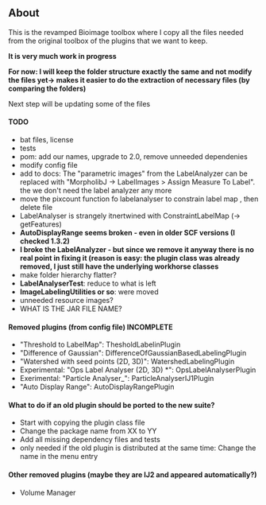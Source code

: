 ## About
This is the revamped Bioimage toolbox where I copy all the files needed from the original toolbox of the plugins  that we want to keep.

**It is very much work in progress**

**For now: I will keep the folder structure exactly the same and not modify the files yet-> makes it easier to do the extraction of necessary files (by comparing the folders)**

Next step will be updating some of the files

#### TODO
* bat files, license
* tests
* pom: add our names, upgrade to 2.0, remove unneeded dependenies
* modify config file
* add to docs: The "parametric images" from the LabelAnalyzer can be replaced with "MorpholibJ -> LabelImages > Assign Measure To Label". the we don't need the label analyzer any more
* move the pixcount function fo labelanalyser to constrain label map , then delete file
* LabelAnalyser is strangely itnertwined with ConstraintLabelMap (-> getFeatures)
* **AutoDisplayRange seems broken - even in older SCF versions (I checked 1.3.2)**
* **I broke the LabelAnalyzer - but since we remove it anyway there is no real point in fixing it (reason is easy: the plugin class was already removed, I just still have the underlying workhorse classes**
* make folder hierarchy flatter?
* **LabelAnalyserTest**: reduce to what is left
* **ImageLabelingUtilities or so**: were moved
* unneeded resource images?
* WHAT IS THE JAR FILE NAME?

#### Removed plugins (from config file) INCOMPLETE
* "Threshold to LabelMap": ThesholdLabelinPlugin
* "Difference of Gaussian": DifferenceOfGaussianBasedLabelingPlugin
* "Watershed with seed points (2D, 3D)": WatershedLabelingPlugin
* Experimental: "Ops Label Analyser (2D, 3D) *": OpsLabelAnalyserPlugin
* Exerimental: "Particle Analyser_": ParticleAnalyserIJ1Plugin
* "Auto Display Range": AutoDisplayRangePlugin


#### What to do if an old plugin should be ported to the new suite?
* Start with copying the plugin class file
* Change the package name from XX to YY
* Add all missing dependency files and tests
* only needed if the old plugin is distributed at the same time: Change the name in the menu entry

#### Other removed plugins (maybe they are IJ2 and appeared automatically?)
* Volume Manager


